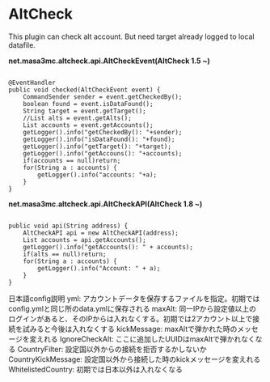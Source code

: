 # AltCheck<br>

This plugin can check alt account. But need target already logged to local datafile.

<b>net.masa3mc.altcheck.api.AltCheckEvent(AltCheck 1.5 ~)</b>
<pre><code>
@EventHandler
public void checked(AltCheckEvent event) {
	CommandSender sender = event.getCheckedBy();
	boolean found = event.isDataFound();
	String target = event.getTarget();
	//List<String> alts = event.getAlts();
	List<String> accounts = event.getAccounts();
	getLogger().info("getCheckedBy(): "+sender);
	getLogger().info("isDataFound(): "+found);
	getLogger().info("getTarget(): "+target);
	getLogger().info("getAccouns(): "+accounts);
	if(accounts == null)return;
	for(String a : accounts) {
		getLogger().info("accounts: "+a);
	}
}
</code></pre>

<b>net.masa3mc.altcheck.api.AltCheckAPI(AltCheck 1.8 ~)</b>
<pre><code>
public void api(String address) {
	AltCheckAPI api = new AltCheckAPI(address);
	List<String> accounts = api.getAccounts();
	getLogger().info("getAccounts(): " + accounts);
	if(alts == null)return;
	for(String a : accounts) {
		getLogger().info("Account: " + a);
	}
}
</code></pre>

日本語config説明
yml: アカウントデータを保存するファイルを指定。初期ではconfig.ymlと同じ所のdata.ymlに保存される
maxAlt: 同一IPから設定値以上のログインがあると、そのIPからは入れなくする。初期では2アカウント以上で接続を試みると今後は入れなくする
kickMessage: maxAltで弾かれた時のメッセージを変えれる
IgnoreCheckAlt: ここに追加したUUIDはmaxAltで弾かれなくなる
CountryFilter: 設定国以外からの接続を拒否するかしないか
CountryKickMessage: 設定国以外から接続した時のkickメッセージを変えれる
WhitelistedCountry: 初期では日本以外は入れなくなる
